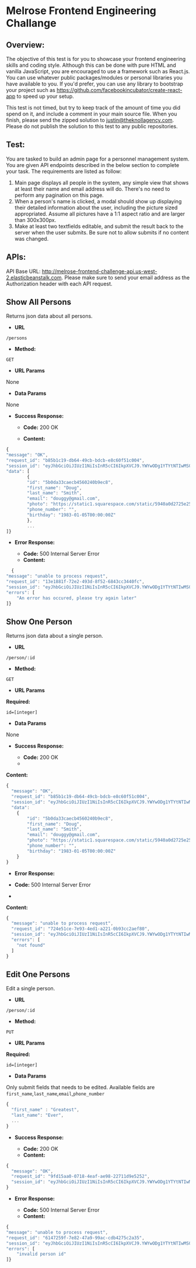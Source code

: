 #  Melrose Frontend Engineering Challange

## Overview:
The objective of this test is for you to showcase your frontend engineering skills and coding style.  Although this can be done with pure HTML and vanilla JavaScript, you are encouraged to use a framework such as React.js.  You can use whatever public packages/modules or personal libraries you have available to you.  If you'd prefer, you can use any library to bootstrap your project such as https://github.com/facebookincubator/create-react-app to speed up your setup.  

This test is not timed, but try to keep track of the amount of time you did spend on it, and include a comment in your main source file.  When you finish, please send the zipped solution to justin@theknollagency.com.  Please do not publish the solution to this test to any public repositories.

## Test:
You are tasked to build an admin page for a personnel management system.  You are given API endpoints described in the below section to complete your task.  The requirements are listed as follow:

1. Main page displays all people in the system, any simple view that shows at least their name and email address will do.  There's no need to perform any pagination on this page.
2. When a person's name is clicked, a modal should show up displaying their detailed information about the user, including the picture sized appropriated.  Assume all pictures have a 1:1 aspect ratio and are larger than 300x300px.
3. Make at least two textfields editable, and submit the result back to the server when the user submits.  Be sure not to allow submits if no content was changed.

## APIs:
API Base URL: http://melrose-frontend-challenge-api.us-west-2.elasticbeanstalk.com.  Please make sure to send your email address as the Authorization header with each API request.

Show All Persons
----
Returns json data about all persons.

* **URL**

`/persons`

* **Method:**

`GET`

*  **URL Params**

None

* **Data Params**

None

* **Success Response:**

  * **Code:** 200 OK
  
  * **Content:** 
```javascript
{
"message": "OK",
"request_id": "b85b1c19-db64-49cb-bdcb-e8c60f51c004",
"session_id": "eyJhbGciOiJIUzI1NiIsInR5cCI6IkpXVCJ9.YWYwODg1YTYtNTIwMS00YWEwLWExYTYtZmY2MjFjMWU3MzZm.7faB9uCV9sXtVbAJoVJ_N6MXC1850fH90Cr0j-HCB4I",
"data": [
        {
        "id": "5b0da33caecb4560240b9ec8",
        "first_name": "Doug",
        "last_name": "Smith",
        "email": "douggy@gmail.com",
        "photo": "https://static1.squarespace.com/static/5940a0d2725e257d7b398f81/t/598a7db0e3df28c8a47e690a/1502248386643/headshot-08-2.jpg?format=1500w",
        "phone_number": "",
        "birthday": "1983-01-05T00:00:00Z"
        },
        ...
]}
```

* **Error Response:**

  * **Code:** 500 Internal Server Error
  * **Content:** 
```javascript
  {
"message": "unable to process request",
"request_id": "13e1881f-72e2-493d-8f52-6843cc3440fc",
"session_id": "eyJhbGciOiJIUzI1NiIsInR5cCI6IkpXVCJ9.YWYwODg1YTYtNTIwMS00YWEwLWExYTYtZmY2MjFjMWU3MzZm.7faB9uCV9sXtVbAJoVJ_N6MXC1850fH90Cr0j-HCB4I",
"errors": [
    "An error has occured, please try again later"
]}
```


Show One Person
----
Returns json data about a single person.

* **URL**

`/person/:id`

* **Method:**

`GET`

*  **URL Params**

**Required:**

`id=[integer]`

* **Data Params**

None

* **Success Response:**

  * **Code:** 200 OK
  * 
**Content:** 

```javascript
{
  "message": "OK",
  "request_id": "b85b1c19-db64-49cb-bdcb-e8c60f51c004",
  "session_id": "eyJhbGciOiJIUzI1NiIsInR5cCI6IkpXVCJ9.YWYwODg1YTYtNTIwMS00YWEwLWExYTYtZmY2MjFjMWU3MzZm.7faB9uCV9sXtVbAJoVJ_N6MXC1850fH90Cr0j-HCB4I",
  "data": 
    {
        "id": "5b0da33caecb4560240b9ec8",
        "first_name": "Doug",
        "last_name": "Smith",
        "email": "douggy@gmail.com",
        "photo": "https://static1.squarespace.com/static/5940a0d2725e257d7b398f81/t/598a7db0e3df28c8a47e690a/1502248386643/headshot-08-2.jpg?format=1500w",
        "phone_number": "",
        "birthday": "1983-01-05T00:00:00Z"
    }
}
```

* **Error Response:**

 * **Code:** 500 Internal Server Error
  * 
**Content:** 
```javascript
{
  "message": "unable to process request",
  "request_id": "724e51ce-7e93-4ed1-a221-0b93cc2aef80",
  "session_id": "eyJhbGciOiJIUzI1NiIsInR5cCI6IkpXVCJ9.YWYwODg1YTYtNTIwMS00YWEwLWExYTYtZmY2MjFjMWU3MzZm.7faB9uCV9sXtVbAJoVJ_N6MXC1850fH90Cr0j-HCB4I",
  "errors": [
    "not found"
  ]
}
```


Edit One Persons
----
Edit a single person.

* **URL**

`/person/:id`

* **Method:**

`PUT`

*  **URL Params**

  **Required:**

`id=[integer]`

* **Data Params**

Only submit fields that needs to be edited.  Available fields are `first_name`,`last_name`,`email`,`phone_number`
```javascript
{
  "first_name" : "Greatest",
  "last_name": "Ever",
  ...
}
```

* **Success Response:**

  * **Code:** 200 OK
  * **Content:** 
```javascript
{
  "message": "OK",
  "request_id": "9fd15aa0-0718-4eaf-ae98-22711d9e5252",
  "session_id": "eyJhbGciOiJIUzI1NiIsInR5cCI6IkpXVCJ9.YWYwODg1YTYtNTIwMS00YWEwLWExYTYtZmY2MjFjMWU3MzZm.7faB9uCV9sXtVbAJoVJ_N6MXC1850fH90Cr0j-HCB4I"
}
```

* **Error Response:**

  * **Code:** 500 Internal Server Error
  * **Content:** 
```javascript
{
"message": "unable to process request",
"request_id": "6147259f-7e82-47a9-99ac-cdb4275c2a35",
"session_id": "eyJhbGciOiJIUzI1NiIsInR5cCI6IkpXVCJ9.YWYwODg1YTYtNTIwMS00YWEwLWExYTYtZmY2MjFjMWU3MzZm.7faB9uCV9sXtVbAJoVJ_N6MXC1850fH90Cr0j-HCB4I",
"errors": [
    "invalid person id"
]}
```

